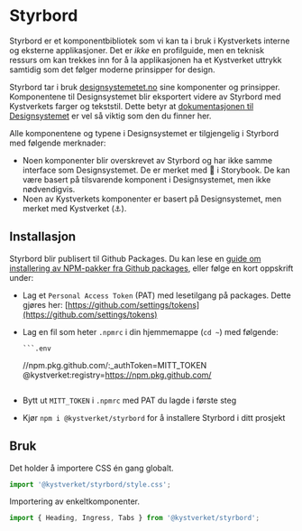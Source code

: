# Styrbord

Styrbord er et komponentbibliotek som vi kan ta i bruk i Kystverkets interne og eksterne
applikasjoner. Det er _ikke_ en profilguide, men en teknisk ressurs om kan trekkes inn for å la
applikasjonen ha et Kystverket uttrykk samtidig som det følger moderne prinsipper for design.

Styrbord tar i bruk [designsystemetet.no](https://www.designsystemet.no/) sine komponenter og prinsipper.
Komponentene til Designsystemet blir eksportert videre av Styrbord med Kystverkets farger og tekststil.
Dette betyr at [dokumentasjonen til Designsystemet](https://storybook.designsystemet.no/) er vel så viktig
som den du finner her.

Alle komponentene og typene i Designsystemet er tilgjengelig i Styrbord med følgende merknader:

- Noen komponenter blir overskrevet av Styrbord og har ikke samme interface som Designsystemet. De er merket med 🤖 i Storybook. De kan være basert på tilsvarende komponent i Designsystemet, men ikke nødvendigvis.
- Noen av Kystverkets komponenter er basert på Designsystemet, men merket med Kystverket (⚓).

## Installasjon

Styrbord blir publisert til Github Packages. Du kan lese en [guide om installering av NPM-pakker fra Github packages](https://docs.github.com/en/packages/working-with-a-github-packages-registry/working-with-the-npm-registry#installing-a-package), eller følge en kort oppskrift under:

- Lag et `Personal Access Token` (PAT) med lesetilgang på packages. Dette gjøres her: [https://github.com/settings/tokens](https://github.com/settings/tokens)
- Lag en fil som heter `.npmrc` i din hjemmemappe (`cd ~`) med følgende:

      ```.env

  //npm.pkg.github.com/:\_authToken=MITT_TOKEN
  @kystverket:registry=https://npm.pkg.github.com/
  ```

- Bytt ut `MITT_TOKEN` i `.npmrc` med PAT du lagde i første steg
- Kjør `npm i @kystverket/styrbord` for å installere Styrbord i ditt prosjekt

## Bruk

Det holder å importere CSS én gang globalt.

```js
import '@kystverket/styrbord/style.css';
```

Importering av enkeltkomponenter.

```js
import { Heading, Ingress, Tabs } from '@kystverket/styrbord';
```
